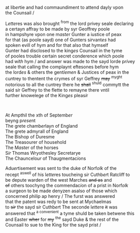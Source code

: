 ---
---
<div><div><p>at lib<i>er</i>tie and had co<i>m</i>maundiment to attend dayly vpon
		<br />the Counsail /
	</p>
      <p>
		L<i>ette</i>res was also brought <sup>from</sup> the lord p<i>ri</i>vey seale declaring
		<br />a certayn affray to be made by syr Geoffrey poole
		<br />in hampshyre vpon one m<i>aste</i>r Gunter a iustice of peax
		<br />for that (as poole sayd) one of Gunters s<i>ir</i>vant<i>es</i> had
		<br />spoken evill of hym and for that also that hymself
		<br />Gunter had disclosed to the king<i>es</i> Counsail in the tyme
		<br />of pooles trouble certain secret conderence which poole
		<br />had w<i>i</i>t<i>h</i> hym / and answer was made to the sayd lorde p<i>ri</i>vey
		<br />seale that calling the complaynt eftesones before hym
		<br />the lord<i>es</i> &amp; others the gent<i>lemen</i> &amp; Justices of peax in the
		<br />cu<i>n</i>trey to thentent the crymes of syr Geffrey <del>may</del> <sup>myght</sup>
		<br />notorious to all the cu<i>n</i>trey there he <del>shall</del> <sup>shuld</sup> co<i>m</i>mytt the
		<br />said s<i>i</i>r Geffrey to the flette to remayne there vntil
		<br />further knowelege of the King<i>es</i> pleas<i>i</i>r
	</p>
<br /></div>
   <div>
      <p>
		At Ampthil the xth of Septemb<i>er</i>
		<br />beyng p<i>rese</i>nt
		<br />The grete chamb<i>er</i>layn of England
		<br />The grete admyrall of England
		<br />The Bishop of Duresme
		<br />The Treasourer of household
		<br />The M<i>aste</i>r of the horses
		<br />S<i>ir</i> Thomas Wryothesley Secretarye
		<br />The Chauncelo<i>ur</i> of Thaugme<i>n</i>tac<i>i</i>ons
	</p>
      <p>
		Adu<i>er</i>tisement was sent to the duke of Norf<i>olk</i> of the
		<br />recept <sup>aswell</sup> of his l<i>ette</i>res toucheing s<i>ir</i> Cuthb<i>er</i>t Ratcliff to
		<br />be depute warden of the west Marches <del>and as</del> and
		<br /><del>of</del> others toochyng the co<i>m</i>mendac<i>i</i>on of a prist in Norf<i>olk</i>
		<br />a surgeon to be made denyzen asalso of those which
		<br />concerned philip ap henry / The furst was answered
		<br />that the patent was redy to be sent at Mychaelmas
		<br />to <del>s<i>ir</i></del> the sayd s<i>i</i>r Cuthb<i>er</i>t  The seconde l<i>ette</i>re <del>it</del> was
		<br />answered that <sup>a convenient</sup> a tyme shuld be taken betwene this
		<br />and Easter <del>wher</del> for <del>my</del> <sup>the</sup> sayd Duke &amp; the rest of the
		<br />Counsail to sue to the King for the sayd prist /
	</p>
	</div></div>